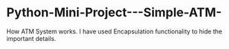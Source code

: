 # Python-Mini-Project---Simple-ATM-
How ATM System works. I have used Encapsulation functionality to hide the important details.
